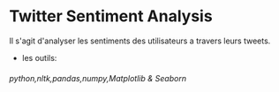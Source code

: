 # Twitter Sentiment Analysis
Il s'agit d'analyser les sentiments des utilisateurs a travers leurs tweets.
* les outils:
###### python,nltk,pandas,numpy,Matplotlib & Seaborn

